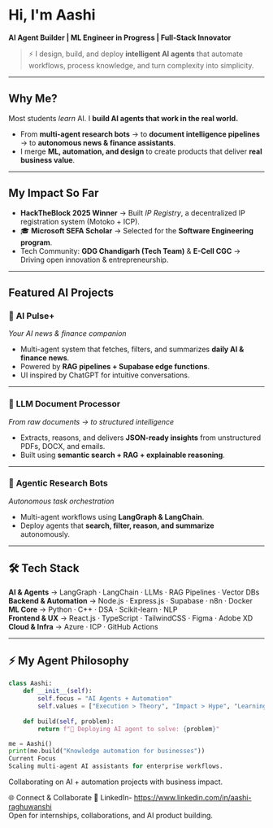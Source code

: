 # Hi, I'm Aashi  

**AI Agent Builder | ML Engineer in Progress | Full-Stack Innovator**  

> ⚡ I design, build, and deploy **intelligent AI agents** that automate workflows, process knowledge, and turn complexity into simplicity.  

---

## Why Me?  
Most students *learn* AI. I **build AI agents that work in the real world.**  
- From **multi-agent research bots** → to **document intelligence pipelines** → to **autonomous news & finance assistants**.  
- I merge **ML, automation, and design** to create products that deliver **real business value**.  

---

##  My Impact So Far  
-  **HackTheBlock 2025 Winner** → Built *IP Registry*, a decentralized IP registration system (Motoko + ICP).  
- 🎓 **Microsoft SEFA Scholar** → Selected for the **Software Engineering program**.  
-  Tech Community: **GDG Chandigarh (Tech Team)** & **E-Cell CGC** → Driving open innovation & entrepreneurship.  

---

##  Featured AI Projects  

### 🔹 **AI Pulse+**  
*Your AI news & finance companion*  
- Multi-agent system that fetches, filters, and summarizes **daily AI & finance news**.  
- Powered by **RAG pipelines + Supabase edge functions**.  
- UI inspired by ChatGPT for intuitive conversations.  

---

### 🔹 **LLM Document Processor**  
*From raw documents → to structured intelligence*  
- Extracts, reasons, and delivers **JSON-ready insights** from unstructured PDFs, DOCX, and emails.  
- Built using **semantic search + RAG + explainable reasoning**.  

---

### 🔹 **Agentic Research Bots**  
*Autonomous task orchestration*  
- Multi-agent workflows using **LangGraph & LangChain**.  
- Deploy agents that **search, filter, reason, and summarize** autonomously.  

---

## 🛠 Tech Stack  

**AI & Agents** → LangGraph · LangChain · LLMs · RAG Pipelines · Vector DBs  
**Backend & Automation** → Node.js · Express.js · Supabase · n8n · Docker  
**ML Core** → Python · C++ · DSA · Scikit-learn · NLP  
**Frontend & UX** → React.js · TypeScript · TailwindCSS · Figma · Adobe XD  
**Cloud & Infra** → Azure · ICP · GitHub Actions  

---

## ⚡ My Agent Philosophy  
```python
class Aashi:
    def __init__(self):
        self.focus = "AI Agents + Automation"
        self.values = ["Execution > Theory", "Impact > Hype", "Learning Never Stops"]
    
    def build(self, problem):
        return f"🤖 Deploying AI agent to solve: {problem}"

me = Aashi()
print(me.build("Knowledge automation for businesses"))
Current Focus
Scaling multi-agent AI assistants for enterprise workflows.
```

Collaborating on AI + automation projects with business impact.

🌐 Connect & Collaborate
📌 LinkedIn- https://www.linkedin.com/in/aashi-raghuwanshi  
Open for internships, collaborations, and AI product building.
